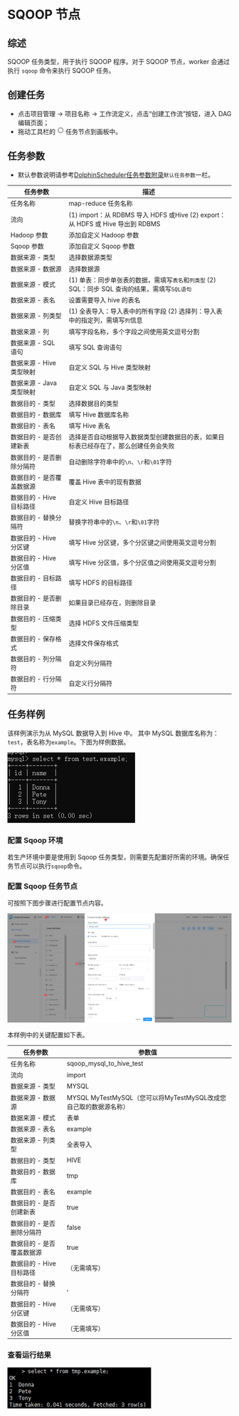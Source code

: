 # SQOOP 节点

## 综述

SQOOP 任务类型，用于执行 SQOOP 程序。对于 SQOOP 节点，worker 会通过执行 `sqoop` 命令来执行 SQOOP 任务。

## 创建任务

- 点击项目管理 -> 项目名称 -> 工作流定义，点击“创建工作流”按钮，进入 DAG 编辑页面；
- 拖动工具栏的 <img src="../../../../img/tasks/icons/sqoop.png" width="15"/> 任务节点到画板中。

## 任务参数

[//]: # (TODO: use the commented anchor below once our website template supports this syntax)
[//]: # (- 默认参数说明请参考[DolphinScheduler任务参数附录]&#40;appendix.md#默认任务参数&#41;`默认任务参数`一栏。)

- 默认参数说明请参考[DolphinScheduler任务参数附录](appendix.md)`默认任务参数`一栏。

|     **任务参数**     |                                **描述**                                |
|------------------|----------------------------------------------------------------------|
| 任务名称             | map-reduce 任务名称                                                      |
| 流向               | (1) import：从 RDBMS 导入 HDFS 或Hive  (2) export：从 HDFS 或 Hive 导出到 RDBMS |
| Hadoop 参数        | 添加自定义 Hadoop 参数                                                      |
| Sqoop 参数         | 添加自定义 Sqoop 参数                                                       |
| 数据来源 - 类型        | 选择数据源类型                                                              |
| 数据来源 - 数据源       | 选择数据源                                                                |
| 数据来源 - 模式        | (1) 单表：同步单张表的数据，需填写`表名`和`列类型`  (2) SQL：同步 SQL 查询的结果，需填写`SQL语句`       |
| 数据来源 - 表名        | 设置需要导入 hive 的表名                                                      |
| 数据来源 - 列类型       | (1) 全表导入：导入表中的所有字段  (2) 选择列：导入表中的指定列，需填写`列`信息                        |
| 数据来源 - 列         | 填写字段名称，多个字段之间使用英文逗号分割                                                |
| 数据来源 - SQL 语句    | 填写 SQL 查询语句                                                          |
| 数据来源 - Hive 类型映射 | 自定义 SQL 与 Hive 类型映射                                                  |
| 数据来源 - Java 类型映射 | 自定义 SQL 与 Java 类型映射                                                  |
| 数据目的 - 类型        | 选择数据目的类型                                                             |
| 数据目的 - 数据库       | 填写 Hive 数据库名称                                                        |
| 数据目的 - 表名        | 填写 Hive 表名                                                           |
| 数据目的 - 是否创建新表    | 选择是否自动根据导入数据类型创建数据目的表，如果目标表已经存在了，那么创建任务会失败                           |
| 数据目的 - 是否删除分隔符   | 自动删除字符串中的`\n`、`\r`和`\01`字符                                           |
| 数据目的 - 是否覆盖数据源   | 覆盖 Hive 表中的现有数据                                                      |
| 数据目的 - Hive 目标路径 | 自定义 Hive 目标路径                                                        |
| 数据目的 - 替换分隔符     | 替换字符串中的`\n`、`\r`和`\01`字符                                             |
| 数据目的 - Hive 分区键  | 填写 Hive 分区键，多个分区键之间使用英文逗号分割                                          |
| 数据目的 - Hive 分区值  | 填写 Hive 分区值，多个分区值之间使用英文逗号分割                                          |
| 数据目的 - 目标路径      | 填写 HDFS 的目标路径                                                        |
| 数据目的 - 是否删除目录    | 如果目录已经存在，则删除目录                                                       |
| 数据目的 - 压缩类型      | 选择 HDFS 文件压缩类型                                                       |
| 数据目的 - 保存格式      | 选择文件保存格式                                                             |
| 数据目的 - 列分隔符      | 自定义列分隔符                                                              |
| 数据目的 - 行分隔符      | 自定义行分隔符                                                              |

## 任务样例

该样例演示为从 MySQL 数据导入到 Hive 中。 其中 MySQL 数据库名称为：`test`，表名称为`example`。下图为样例数据。

![sqoop_task01](../../../../img/tasks/demo/sqoop_task01.png)

### 配置 Sqoop 环境

若生产环境中要是使用到 Sqoop 任务类型，则需要先配置好所需的环境。确保任务节点可以执行`sqoop`命令。

### 配置 Sqoop 任务节点

可按照下图步骤进行配置节点内容。

![sqoop_task02](../../../../img/tasks/demo/sqoop_task02.png)

本样例中的关键配置如下表。

|     **任务参数**     |                    **参数值**                     |
|------------------|------------------------------------------------|
| 任务名称             | sqoop_mysql_to_hive_test                       |
| 流向               | import                                         |
| 数据来源 - 类型        | MYSQL                                          |
| 数据来源 - 数据源       | MYSQL MyTestMySQL（您可以将MyTestMySQL改成您自己取的数据源名称） |
| 数据来源 - 模式        | 表单                                             |
| 数据来源 - 表名        | example                                        |
| 数据来源 - 列类型       | 全表导入                                           |
| 数据目的 - 类型        | HIVE                                           |
| 数据目的 - 数据库       | tmp                                            |
| 数据目的 - 表名        | example                                        |
| 数据目的 - 是否创建新表    | true                                           |
| 数据目的 - 是否删除分隔符   | false                                          |
| 数据目的 - 是否覆盖数据源   | true                                           |
| 数据目的 - Hive 目标路径 | （无需填写）                                         |
| 数据目的 - 替换分隔符     | ,                                              |
| 数据目的 - Hive 分区键  | （无需填写）                                         |
| 数据目的 - Hive 分区值  | （无需填写）                                         |

### 查看运行结果

![sqoop_task03](../../../../img/tasks/demo/sqoop_task03.png)
